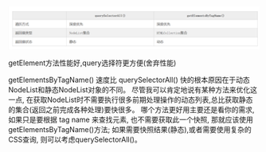 ![](img/区别.png)  

getElement方法性能好,query选择符更方便(舍弃性能)  

getElementsByTagName() 速度比 querySelectorAll() 快的根本原因在于动态NodeList和静态NodeList对象的不同。 尽管我可以肯定地说有某种方法来优化这一点, 在获取NodeList时不需要执行很多前期处理操作的动态列表,总比获取静态的集合(返回之前完成各种处理)要快很多。 哪个方法更好用主要还是看你的需求, 如果只是要根据 tag name 来查找元素, 也不需要获取此一个快照, 那就应该使用 getElementsByTagName()方法; 如果需要快照结果(静态),或者需要使用复杂的CSS查询, 则可以考虑querySelectorAll()。
